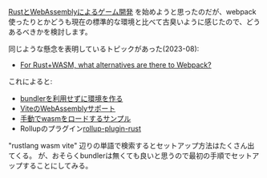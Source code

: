 [RustとWebAssemblyによるゲーム開発](../202412Game-Development-with-Rust-and-WebAssembly/) を始めようと思ったのだが、webpack使ったりとかどうも現在の標準的な環境と比べて古臭いように感じたので、どうあるべきかを検討します。

同じような懸念を表明しているトピックがあった(2023-08):

- [For Rust+WASM, what alternatives are there to Webpack?](https://users.rust-lang.org/t/98711)

これによると:

- [bundlerを利用せずに環境を作る](https://rustwasm.github.io/docs/wasm-bindgen/examples/without-a-bundler.html)
- [ViteのWebAssemblyサポート](https://ja.vite.dev/guide/features.html#webassembly)
- [手動でwasmをロードするサンプル](https://github.com/kettle11/hello_triangle_wasm_rust/)
- Rollupのプラグイン[rollup-plugin-rust](https://github.com/wasm-tool/rollup-plugin-rust)

"rustlang wasm vite" 辺りの単語で検索するとセットアップ方法はたくさん出てくる。
が、おそらくbundlerは無くても良いと思うので最初の手順でセットアップすることにしてみる。
